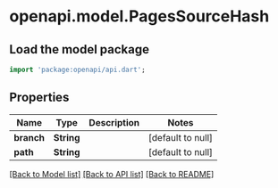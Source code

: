 # openapi.model.PagesSourceHash

## Load the model package
```dart
import 'package:openapi/api.dart';
```

## Properties
Name | Type | Description | Notes
------------ | ------------- | ------------- | -------------
**branch** | **String** |  | [default to null]
**path** | **String** |  | [default to null]

[[Back to Model list]](../README.md#documentation-for-models) [[Back to API list]](../README.md#documentation-for-api-endpoints) [[Back to README]](../README.md)


